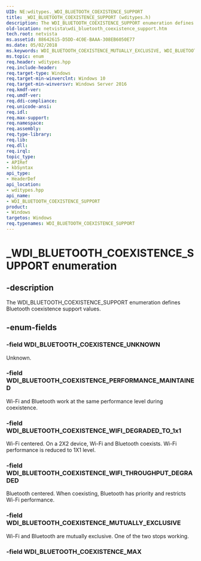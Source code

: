 ```yaml
---
UID: NE:wditypes._WDI_BLUETOOTH_COEXISTENCE_SUPPORT
title: _WDI_BLUETOOTH_COEXISTENCE_SUPPORT (wditypes.h)
description: The WDI_BLUETOOTH_COEXISTENCE_SUPPORT enumeration defines Bluetooth coexistence support values.
old-location: netvista\wdi_bluetooth_coexistence_support.htm
tech.root: netvista
ms.assetid: 88642615-D5DD-4C0E-BAAA-308EB6050E77
ms.date: 05/02/2018
ms.keywords: WDI_BLUETOOTH_COEXISTENCE_MUTUALLY_EXCLUSIVE, WDI_BLUETOOTH_COEXISTENCE_PERFORMANCE_MAINTAINED, WDI_BLUETOOTH_COEXISTENCE_SUPPORT, WDI_BLUETOOTH_COEXISTENCE_SUPPORT enumeration [Network Drivers Starting with Windows Vista], WDI_BLUETOOTH_COEXISTENCE_UNKNOWN, WDI_BLUETOOTH_COEXISTENCE_WIFI_DEGRADED_TO_1x1, WDI_BLUETOOTH_COEXISTENCE_WIFI_THROUGHPUT_DEGRADED, _WDI_BLUETOOTH_COEXISTENCE_SUPPORT, netvista.wdi_bluetooth_coexistence_support, wditypes/WDI_BLUETOOTH_COEXISTENCE_MUTUALLY_EXCLUSIVE, wditypes/WDI_BLUETOOTH_COEXISTENCE_PERFORMANCE_MAINTAINED, wditypes/WDI_BLUETOOTH_COEXISTENCE_SUPPORT, wditypes/WDI_BLUETOOTH_COEXISTENCE_UNKNOWN, wditypes/WDI_BLUETOOTH_COEXISTENCE_WIFI_DEGRADED_TO_1x1, wditypes/WDI_BLUETOOTH_COEXISTENCE_WIFI_THROUGHPUT_DEGRADED
ms.topic: enum
req.header: wditypes.hpp
req.include-header: 
req.target-type: Windows
req.target-min-winverclnt: Windows 10
req.target-min-winversvr: Windows Server 2016
req.kmdf-ver: 
req.umdf-ver: 
req.ddi-compliance: 
req.unicode-ansi: 
req.idl: 
req.max-support: 
req.namespace: 
req.assembly: 
req.type-library: 
req.lib: 
req.dll: 
req.irql: 
topic_type:
- APIRef
- kbSyntax
api_type:
- HeaderDef
api_location:
- wditypes.hpp
api_name:
- WDI_BLUETOOTH_COEXISTENCE_SUPPORT
product:
- Windows
targetos: Windows
req.typenames: WDI_BLUETOOTH_COEXISTENCE_SUPPORT
---
```


# _WDI_BLUETOOTH_COEXISTENCE_SUPPORT enumeration


## -description


The WDI_BLUETOOTH_COEXISTENCE_SUPPORT enumeration defines Bluetooth coexistence support values.


## -enum-fields




### -field WDI_BLUETOOTH_COEXISTENCE_UNKNOWN

Unknown.


### -field WDI_BLUETOOTH_COEXISTENCE_PERFORMANCE_MAINTAINED

Wi-Fi and Bluetooth work at the same performance level during coexistence.


### -field WDI_BLUETOOTH_COEXISTENCE_WIFI_DEGRADED_TO_1x1

Wi-Fi centered. On a 2X2 device, Wi-Fi and Bluetooth coexists. Wi-Fi performance is reduced to 1X1 level.


### -field WDI_BLUETOOTH_COEXISTENCE_WIFI_THROUGHPUT_DEGRADED

Bluetooth centered. When coexisting, Bluetooth has priority and restricts Wi-Fi performance.


### -field WDI_BLUETOOTH_COEXISTENCE_MUTUALLY_EXCLUSIVE

Wi-Fi and Bluetooth are mutually exclusive. One of the two stops working.


### -field WDI_BLUETOOTH_COEXISTENCE_MAX



